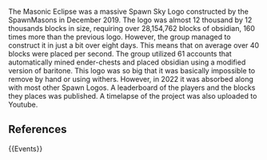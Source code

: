 The Masonic Eclipse was a massive Spawn Sky Logo constructed by the SpawnMasons in December 2019. The logo was almost 12 thousand by 12 thousands blocks in size, requiring over 28,154,762 blocks of obsidian, 160 times more than the previous logo. However, the group managed to construct it in just a bit over eight days. This means that on average over 40 blocks were placed per second. The group utilized 61 accounts that automatically mined ender-chests and placed obsidian using a modified version of baritone. This logo was so big that it was basically impossible to remove by hand or using withers. However, in 2022 it was absorbed along with most other Spawn Logos. A leaderboard of the players and the blocks they places was published. A timelapse of the project was also uploaded to Youtube.

## References
{{Events}}